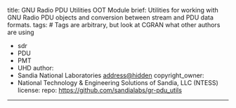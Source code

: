 title: GNU Radio PDU Utilities OOT Module
brief: Utilities for working with GNU Radio PDU objects and conversion between stream and PDU data formats.
tags: # Tags are arbitrary, but look at CGRAN what other authors are using
  - sdr
  - PDU
  - PMT
  - UHD
author:
  - Sandia National Laboratories <address@hidden>
copyright_owner:
  - National Technology & Engineering Solutions of Sandia, LLC (NTESS)
license:
repo: https://github.com/sandialabs/gr-pdu_utils
---


